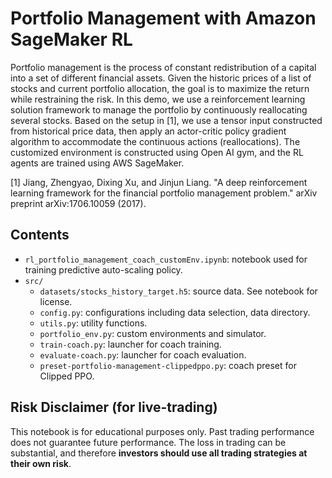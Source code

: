 # Portfolio Management with Amazon SageMaker RL

Portfolio management is the process of constant redistribution of a capital into a set of different financial assets. Given the historic prices of a list of stocks and current portfolio allocation, the goal is to maximize the return while restraining the risk. In this demo, we use a reinforcement learning solution framework to manage the portfolio by continuously reallocating several stocks. Based on the setup in [1], we use a tensor input constructed from historical price data, then apply an actor-critic policy gradient algorithm to accommodate the continuous actions (reallocations). The customized environment is constructed using Open AI gym, and the RL agents are trained using AWS SageMaker.

[1] Jiang, Zhengyao, Dixing Xu, and Jinjun Liang. "A deep reinforcement learning framework for the financial portfolio management problem." arXiv preprint arXiv:1706.10059 (2017).

## Contents

* `rl_portfolio_management_coach_customEnv.ipynb`: notebook used for training predictive auto-scaling policy.
* `src/`
  * `datasets/stocks_history_target.h5`: source data. See notebook for license.
  * `config.py`: configurations including data selection, data directory.
  * `utils.py`: utility functions.
  * `portfolio_env.py`: custom environments and simulator.
  * `train-coach.py`: launcher for coach training.
  * `evaluate-coach.py`: launcher for coach evaluation.
  * `preset-portfolio-management-clippedppo.py`: coach preset for Clipped PPO.


## Risk Disclaimer (for live-trading)

This notebook is for educational purposes only. Past trading performance does not guarantee future performance. The loss in trading can be substantial, and therefore 
**investors should use all trading strategies at their own risk**.
